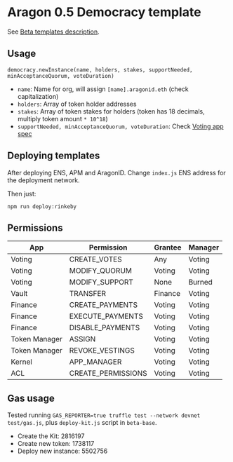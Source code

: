 # Aragon 0.5 Democracy template

See [Beta templates description](https://github.com/aragon/dao-kits/blob/master/kits/beta/readme.md).

## Usage

```
democracy.newInstance(name, holders, stakes, supportNeeded, minAcceptanceQuorum, voteDuration)
```

- `name`: Name for org, will assign `[name].aragonid.eth` (check capitalization)
- `holders`: Array of token holder addresses
- `stakes`: Array of token stakes for holders (token has 18 decimals, multiply token amount `* 10^18`)
- `supportNeeded, minAcceptanceQuorum, voteDuration`: Check [Voting app spec](https://wiki.aragon.one/dev/apps/voting/)

## Deploying templates

After deploying ENS, APM and AragonID. Change `index.js` ENS address for the
deployment network.

Then just:

```
npm run deploy:rinkeby
```

## Permissions

| App           | Permission         | Grantee | Manager |
|---------------|--------------------|---------|---------|
| Voting        | CREATE_VOTES       | Any     | Voting  |
| Voting        | MODIFY_QUORUM      | Voting  | Voting  |
| Voting        | MODIFY_SUPPORT     | None    | Burned  |
| Vault         | TRANSFER           | Finance | Voting  |
| Finance       | CREATE_PAYMENTS    | Voting  | Voting  |
| Finance       | EXECUTE_PAYMENTS   | Voting  | Voting  |
| Finance       | DISABLE_PAYMENTS   | Voting  | Voting  |
| Token Manager | ASSIGN             | Voting  | Voting  |
| Token Manager | REVOKE_VESTINGS    | Voting  | Voting  |
| Kernel        | APP_MANAGER        | Voting  | Voting  |
| ACL           | CREATE_PERMISSIONS | Voting  | Voting  |

## Gas usage

Tested running `GAS_REPORTER=true truffle test --network devnet test/gas.js`, plus `deploy-kit.js` script in `beta-base`.

- Create the Kit:      2816197
- Create new token:    1738117
- Deploy new instance: 5502756
